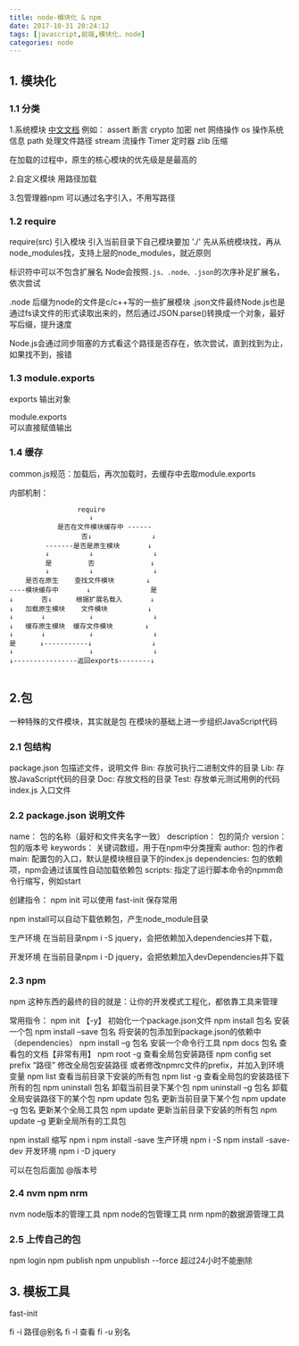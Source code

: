 ```yaml
---
title: node-模块化 & npm
date: 2017-10-31 20:24:12
tags: [javascript,前端,模块化，node]
categories: node
---
```


## 1. 模块化

### 1.1 分类
1.系统模块
[中文文档](http://nodejs.cn/api/)
例如：
assert 断言
crypto 加密
net 网络操作
os 操作系统信息
path 处理文件路径
stream 流操作
Timer 定时器
zlib  压缩

在加载的过程中，原生的核心模块的优先级是是最高的

2.自定义模块
用路径加载

3.包管理器npm
可以通过名字引入，不用写路径

### 1.2 require
require(src) 
引入模块
引入当前目录下自己模块要加 './'
先从系统模块找，再从node_modules找，支持上层的node_modules，就近原则

标识符中可以不包含扩展名
Node会按照`.js、.node、.json`的次序补足扩展名，依次尝试	

.node 后缀为node的文件是c/c++写的一些扩展模块
.json文件最终Node.js也是通过fs读文件的形式读取出来的，然后通过JSON.parse()转换成一个对象，最好写后缀，提升速度

Node.js会通过同步阻塞的方式看这个路径是否存在，依次尝试，直到找到为止，如果找不到，报错


### 1.3 module.exports
exports
输出对象

module.exports  
可以直接赋值输出


### 1.4 缓存
common.js规范：加载后，再次加载时，去缓存中去取module.exports

内部机制：
```
				 require   
				    ↓
			是否在文件模块缓存中 ------
				  否↓               ↓
		 -------是否是原生模块       ↓
		 ↓		    ↓               ↓
		 是         否              ↓
		 ↓		    ↓               ↓
	是否在原生    查找文件模块        ↓
----模块缓存中       ↓               是
↓       否↓      根据扩展名载入       ↓
↓	加载原生模块    文件模块          ↓
↓		↓           ↓               ↓
↓	缓存原生模块  缓存文件模块        ↓
↓		↓           ↓               ↓
是      ↓-----------↓               ↓
↓                   ↓               ↓
↓----------------返回exports--------↓
              
```




## 2.包
一种特殊的文件模块，其实就是包
在模块的基础上进一步组织JavaScript代码

### 2.1 包结构

package.json	包描述文件，说明文件
Bin:	存放可执行二进制文件的目录
Lib:	存放JavaScript代码的目录
Doc:	存放文档的目录
Test:	存放单元测试用例的代码
index.js	入口文件

### 2.2 package.json 说明文件

name： 包的名称（最好和文件夹名字一致）
description： 包的简介
version： 包的版本号
keywords： 关键词数组，用于在npm中分类搜索
author:	包的作者
main: 配置包的入口，默认是模块根目录下的index.js
dependencies: 包的依赖项，npm会通过该属性自动加载依赖包
scripts: 指定了运行脚本命令的npmm命令行缩写，例如start

创建指令：
npm init
可以使用 fast-init 保存常用

npm install可以自动下载依赖包，产生node_module目录

生产环境
在当前目录npm i -S jquery，会把依赖加入dependencies并下载，

开发环境
在当前目录npm i -D jquery，会把依赖加入devDependencies并下载


### 2.3 npm
npm 这种东西的最终的目的就是：让你的开发模式工程化，都依靠工具来管理

常用指令：
npm init  【-y】	初始化一个package.json文件
npm install 包名	安装一个包
npm install –save 包名	将安装的包添加到package.json的依赖中（dependencies）
npm install –g 包名	安装一个命令行工具
npm docs 包名	查看包的文档【非常有用】
npm root -g	查看全局包安装路径
npm config set prefix “路径”	修改全局包安装路径
或者修改npmrc文件的prefix，并加入到环境变量 
npm list	查看当前目录下安装的所有包
npm list -g	查看全局包的安装路径下所有的包
npm uninstall 包名	卸载当前目录下某个包
npm uninstall –g 包名	卸载全局安装路径下的某个包
npm update 包名	更新当前目录下某个包
npm update –g 包名	更新某个全局工具包
npm update	更新当前目录下安装的所有包
npm update –g	更新全局所有的工具包


npm install 缩写 npm i
npm install -save 生产环境 npm i -S
npm install -save-dev 开发环境 npm i -D jquery

可以在包后面加 @版本号

### 2.4 nvm npm nrm
nvm node版本的管理工具
npm node的包管理工具
nrm npm的数据源管理工具

### 2.5 上传自己的包
npm login
npm publish
npm unpublish --force
超过24小时不能删除

## 3. 模板工具

fast-init

fi -i 路径@别名
fi -l 查看
fi -u 别名


